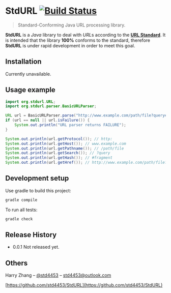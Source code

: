 # StdURL [![Build Status](https://img.shields.io/travis/std4453/StdURL/master.svg?style=flat-square)](https://travis-ci.org/std4453/StdURL)

> Standard-Conforming Java URL processing library.

**StdURL** is a *Java* library to deal with *URL*s according to the [**URL Standard**](https://url.spec.whatwg.org/). It is intended that the library **100%** conforms to the standard, therefore **StdURL** is under rapid development in order to meet this goal.

## Installation

Currently unavailable.

## Usage example

``` java
import org.stdurl.URL;
import org.stdurl.parser.BasicURLParser;

URL url = BasicURLParser.parse("http://www.example.com/path/file?query#fragment");
if (url == null || url.isFailure()) {
    System.out.println("URL parser returns FAILURE");
}

System.out.println(url.getProtocol()); // http:
System.out.println(url.getHost()); // www.example.com
System.out.println(url.getPathname()); // /path/file
System.out.println(url.getSearch()); // ?query
System.out.println(url.getHash()); // #fragment
System.out.println(url.getHref()); // http://www.example.com/path/file?query#fragment
```

## Development setup

Use gradle to build this project:

```sh
gradle compile
```

To run all tests:

``` sh
gradle check
```

## Release History

* 0.0.1
    Not released yet.

## Others

Harry Zhang – [@std4453](https://twitter.com/std4453) – std4453@outlook.com

[https://github.com/std4453/StdURL](https://github.com/std4453/StdURL)
